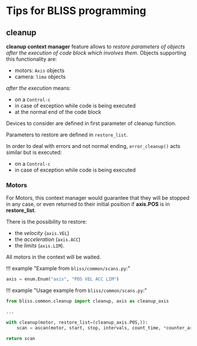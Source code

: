
# Tips for BLISS programming


## cleanup

**cleanup context manager** feature allows to *restore parameters of objects
after the execution of code block which involves them*. Objects supporting this
functionality are:

* motors: `Axis` objects
* camera: `lima` objects

*after the execution* means:

* on a `Control-c`
* in case of exception while code is being executed
* at the normal end of the code block

Devices to consider are defined in first parameter of cleanup function.

Parameters to restore are defined in `restore_list`.

In order to deal with errors and not normal ending, `error_cleanup()` acts
similar but is executed:

* on a `Control-c`
* in case of exception while code is being executed


### Motors

For Motors, this context manager would guarantee that they will be
stopped in any case, or even returned to their initial position if
**axis.POS** is in **restore_list**.

There is the possibility to restore:

* the *velocity* (`axis.VEL`)
* the *acceleration* (`axis.ACC`)
* the *limits* (`axis.LIM`).

All motors in the context will be waited.

!!! example "Example from `bliss/common/scans.py`:"

```python
axis = enum.Enum("axis", "POS VEL ACC LIM")
```

!!! example "Usage example from `bliss/common/scans.py`:"

```python
from bliss.common.cleanup import cleanup, axis as cleanup_axis

...

with cleanup(motor, restore_list=(cleanup_axis.POS,)):
    scan = ascan(motor, start, stop, intervals, count_time, *counter_args, **kwargs)

return scan
```
